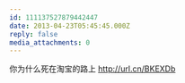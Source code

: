 ```yaml
---
id: 111137527879442447
date: 2013-04-23T05:45:45.000Z
reply: false
media_attachments: 0
---
```


你为什么死在淘宝的路上 http://url.cn/BKEXDb 

